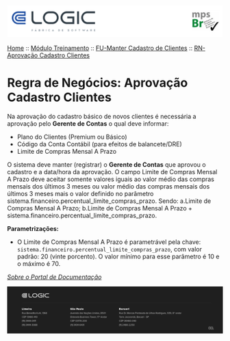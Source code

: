 ![Cabecalho](../../../ReadMe-Anexos/Cabecalho.png)


[Home](../../../ReadMe.md) :: [Módulo Treinamento](../../Modulo-Treinamento.md) :: [FU-Manter Cadastro de Clientes](../FU-Manter-Cadastro-de-Clientes.md) :: [RN-Aprovação Cadastro Clientes](RN-Aprovacao-Cadastro-Clientes.md)

# Regra de Negócios: Aprovação Cadastro Clientes

Na aprovação do cadastro básico de novos clientes é necessária a aprovação pelo **Gerente de Contas** o qual deve informar:
- Plano do Clientes (Premium ou Básico)
- Código da Conta Contábil (para efeitos de balancete/DRE)
- Limite de Compras Mensal A Prazo


O sistema deve manter (registrar) o **Gerente de Contas** que aprovou o cadastro e a data/hora da aprovação.
O campo Limite de Compras Mensal A Prazo deve aceitar somente valores iguais ao valor médio das compras mensais dos últimos 3 meses ou valor médio das compras mensais dos últimos 3 meses mais o valor definido no parâmetro sistema.financeiro.percentual_limite_compras_prazo. Sendo:
a.Limite de Compras Mensal A Prazo;
b.Limite de Compras Mensal A Prazo + sistema.financeiro.percentual_limite_compras_prazo.

**Parametrizações:**
- O Limite de Compras Mensal A Prazo é parametrável pela chave: `sistema.financeiro.percentual_limite_compras_prazo`, com valor padrão: 20 (vinte porcento). O valor mínimo para esse parâmetro é 10 e o máximo é 70.

_[Sobre o Portal de Documentação](../../../About/About.md)_

![Rodape](../../../ReadMe-Anexos/Rodape.png)

